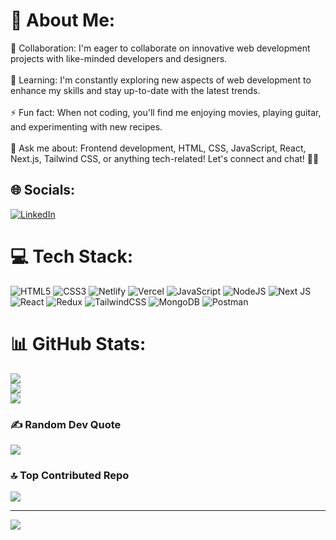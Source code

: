 # 💫 About Me:
👯 Collaboration: I'm eager to collaborate on innovative web development projects with like-minded developers and designers.<br><br>🌱 Learning: I'm constantly exploring new aspects of web development to enhance my skills and stay up-to-date with the latest trends.<br><br>⚡ Fun fact: When not coding, you'll find me enjoying movies, playing guitar, and experimenting with new recipes.<br><br>💬 Ask me about: Frontend development, HTML, CSS, JavaScript, React, Next.js, Tailwind CSS, or anything tech-related! Let's connect and chat! 👋😊


## 🌐 Socials:
[![LinkedIn](https://img.shields.io/badge/LinkedIn-%230077B5.svg?logo=linkedin&logoColor=white)](https://linkedin.com/in/wasim-al-tayan-7b3a46201) 

# 💻 Tech Stack:
![HTML5](https://img.shields.io/badge/html5-%23E34F26.svg?style=plastic&logo=html5&logoColor=white) ![CSS3](https://img.shields.io/badge/css3-%231572B6.svg?style=plastic&logo=css3&logoColor=white) ![Netlify](https://img.shields.io/badge/netlify-%23000000.svg?style=plastic&logo=netlify&logoColor=#00C7B7) ![Vercel](https://img.shields.io/badge/vercel-%23000000.svg?style=plastic&logo=vercel&logoColor=white) ![JavaScript](https://img.shields.io/badge/javascript-%23323330.svg?style=plastic&logo=javascript&logoColor=%23F7DF1E) ![NodeJS](https://img.shields.io/badge/node.js-6DA55F?style=plastic&logo=node.js&logoColor=white) ![Next JS](https://img.shields.io/badge/Next-black?style=plastic&logo=next.js&logoColor=white) ![React](https://img.shields.io/badge/react-%2320232a.svg?style=plastic&logo=react&logoColor=%2361DAFB) ![Redux](https://img.shields.io/badge/redux-%23593d88.svg?style=plastic&logo=redux&logoColor=white) ![TailwindCSS](https://img.shields.io/badge/tailwindcss-%2338B2AC.svg?style=plastic&logo=tailwind-css&logoColor=white) ![MongoDB](https://img.shields.io/badge/MongoDB-%234ea94b.svg?style=plastic&logo=mongodb&logoColor=white) ![Postman](https://img.shields.io/badge/Postman-FF6C37?style=plastic&logo=postman&logoColor=white)
# 📊 GitHub Stats:
![](https://github-readme-stats.vercel.app/api?username=wasimtayyan&theme=tokyonight&hide_border=true&include_all_commits=true&count_private=false)<br/>
![](https://github-readme-streak-stats.herokuapp.com/?user=wasimtayyan&theme=tokyonight&hide_border=true)<br/>
![](https://github-readme-stats.vercel.app/api/top-langs/?username=wasimtayyan&theme=tokyonight&hide_border=true&include_all_commits=true&count_private=false&layout=compact)

### ✍️ Random Dev Quote
![](https://quotes-github-readme.vercel.app/api?type=horizontal&theme=tokyonight)

### 🔝 Top Contributed Repo
![](https://github-contributor-stats.vercel.app/api?username=wasimtayyan&limit=5&theme=dracula&combine_all_yearly_contributions=true)


---
[![](https://visitcount.itsvg.in/api?id=wasimtayyan&icon=2&color=6)](https://visitcount.itsvg.in)

<!-- Proudly created with GPRM ( https://gprm.itsvg.in ) -->
